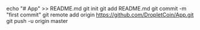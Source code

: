 echo "# App" >> README.md
git init
git add README.md
git commit -m "first commit"
git remote add origin https://github.com/DropletCoin/App.git
git push -u origin master
